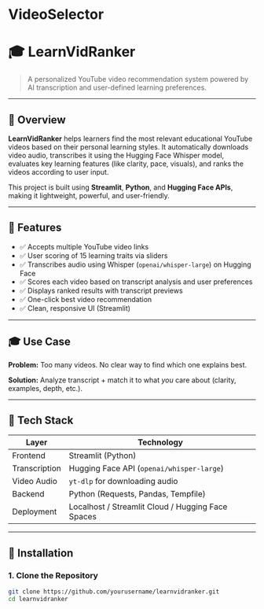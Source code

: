 # VideoSelector


# 🎓 LearnVidRanker

> A personalized YouTube video recommendation system powered by AI transcription and user-defined learning preferences.

---

## 📌 Overview

**LearnVidRanker** helps learners find the most relevant educational YouTube videos based on their personal learning styles. It automatically downloads video audio, transcribes it using the Hugging Face Whisper model, evaluates key learning features (like clarity, pace, visuals), and ranks the videos according to user input.

This project is built using **Streamlit**, **Python**, and **Hugging Face APIs**, making it lightweight, powerful, and user-friendly.

---

## 🚀 Features

- ✅ Accepts multiple YouTube video links
- ✅ User scoring of 15 learning traits via sliders
- ✅ Transcribes audio using Whisper (`openai/whisper-large`) on Hugging Face
- ✅ Scores each video based on transcript analysis and user preferences
- ✅ Displays ranked results with transcript previews
- ✅ One-click best video recommendation
- ✅ Clean, responsive UI (Streamlit)

---

## 🎓 Use Case

**Problem:** Too many videos. No clear way to find which one explains best.

**Solution:** Analyze transcript + match it to what *you* care about (clarity, examples, depth, etc.).

---

## 🧠 Tech Stack

| Layer       | Technology                              |
|-------------|------------------------------------------|
| Frontend    | Streamlit (Python)                      |
| Transcription | Hugging Face API (`openai/whisper-large`) |
| Video Audio | `yt-dlp` for downloading audio          |
| Backend     | Python (Requests, Pandas, Tempfile)     |
| Deployment  | Localhost / Streamlit Cloud / Hugging Face Spaces |

---

## 🔧 Installation

### 1. Clone the Repository

```bash
git clone https://github.com/yourusername/learnvidranker.git
cd learnvidranker
